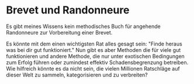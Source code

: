 # Brevet und Randonneure
Es gibt meines Wissens kein methodisches Buch für angehende Randonneure zur Vorbereitung einer Brevet.

Es könnte mit dem einen wichtigsten Rat alles gesagt sein:
"Finde heraus was bei dir gut funktioniert."
Nun gibt es aber Methoden die für viele gut funktionieren und andere Methode, die nur unter exotischen Bedingungen zum Erfolg führen oder zumindest effektiv Schadensbegrenzung betreiben. Wie hilfreich könnte es da nicht sein, die vielen Millionen Ratschläge auf dieser Welt zu sammeln, kategorisieren und zu verbreiten?
